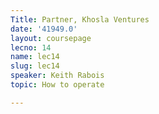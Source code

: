 ```yaml
---
Title: Partner, Khosla Ventures
date: '41949.0'
layout: coursepage
lecno: 14
name: lec14
slug: lec14
speaker: Keith Rabois
topic: How to operate

---
```

